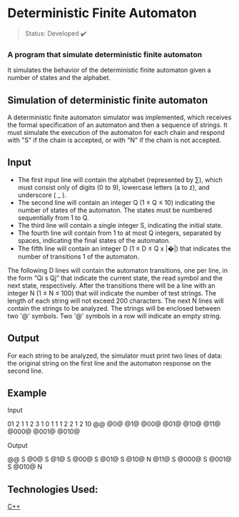 # Deterministic Finite Automaton

> Status: Developed ✔️

### A program that simulate deterministic finite automaton

It simulates the behavior of the deterministic finite automaton given a number of states and the alphabet.

## Simulation of deterministic finite automaton

A deterministic finite automaton simulator was implemented, which receives the formal
specification of an automaton and then a sequence of strings. It must simulate the execution
of the automaton for each chain and respond with "S" if the chain is accepted, or with "N"
if the chain is not accepted.

## Input
- The first input line will contain the alphabet (represented by $\sum$), which must consist only
of digits (0 to 9), lowercase letters (a to z), and underscore ( _ ).
- The second line will contain an integer Q (1 ≤ Q ≤ 10) indicating the number of states of the automaton.
The states must be numbered sequentially from 1 to Q.
- The third line will contain a single integer S, indicating the initial state.
- The fourth line will contain from 1 to at most Q integers, separated by spaces, indicating the final states of the automaton.
- The fifth line will contain an integer D (1 ≤ D ≤ Q x |�|) that indicates the number of transitions 1 of the automaton.

The following D lines will contain the automaton transitions, one per line, in the form “Qi s Qj” that 
indicate the current state, the read symbol and the next state, respectively.
After the transitions there will be a line with an integer N (1 ≤ N ≤ 100) that will indicate 
the number of test strings. The length of each string will not exceed 200 characters.
The next N lines will contain the strings to be analyzed. The strings will be enclosed between two '@' symbols. 
Two '@' symbols in a row will indicate an empty string.

## Output
For each string to be analyzed, the simulator must print two lines of data: the original string on the first 
line and the automaton response on the second line.

## Example

Input

01
2
1
1 2
3
1 0 1
1 1 2
2 1 2
10
@@
@0@
@1@
@00@
@01@
@10@
@11@
@000@
@001@
@010@

Output

@@
S
@0@
S
@1@
S
@00@
S
@01@
S
@10@
N
@11@
S
@000@
S
@001@
S
@010@
N

## Technologies Used:
[C++](https://www.cplusplus.com)
